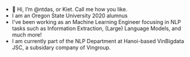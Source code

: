 - 👋 Hi, I’m @ntdas, or Kiet. Call me how you like.
- I am an Oregon State University 2020 alumnus
- I've been working as an Machine Learning Engineer focusing in NLP tasks such as Information Extraction, (Large) Language Models, and much more!
- I am currently part of the NLP Department at Hanoi-based VinBigdata JSC, a subsidary company of Vingroup.

<!---
ntdas/ntdas is a ✨ special ✨ repository because its `README.md` (this file) appears on your GitHub profile.
You can click the Preview link to take a look at your changes.
--->

